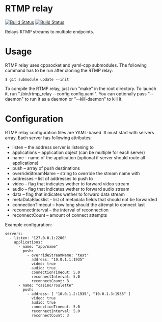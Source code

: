 # RTMP relay

[![Build Status](https://api.travis-ci.org/elnormous/rtmp_relay.svg?branch=master)](https://travis-ci.org/elnormous/rtmp_relay) [![Build Status](https://ci.appveyor.com/api/projects/status/9axwxwyf99dcr11d?svg=true)](https://ci.appveyor.com/project/elnormous/rtmp_relay)

Relays RTMP streams to multiple endpoints.

# Usage

RTMP relay uses cppsocket and yaml-cpp submodules. The following command has to be run after cloning the RTMP relay:

```
$ git submodule update --init
```

To compile the RTMP relay, just run "make" in the root directory. To launch it, run "./bin/rtmp_relay --config config.yaml". You can optionally pass "--daemon" to run it as a daemon or "--kill-daemon" to kill it.

# Configuration

RTMP relay configuration files are YAML-based. It must start with servers array. Each server has following attributes:

* listen – the address server is listening to
* applications – application object (can be multiple for each server)
 * name – name of the application (optional if server should route all applications)
 * push – array of push destinations
  * overrideStreamName – string to override the stream name with
  * addresses – list of addresses to push to
  * video – flag that indicates wether to forward video stream
  * audio – flag that indicates wether to forward audio stream
  * data – flag that indicates wether to forward data stream
  * metaDataBlacklist – list of metadata fields that should not be forwarded
  * connectionTimeout – how long should the attempt to connect last
  * reconnectInterval – the interval of reconnection
  * reconnectCount – amount of connect attempts

Example configuration:

    servers:
      - listen: "127.0.0.1:2200"
        applications:
          - name: "app/name"
            push:
              - overrideStreamName: "test"
                address: "10.0.1.1:1935"
                video: true
                audio: true
                connectionTimeout: 5.0
                reconnectInterval: 5.0
                reconnectCount: 3
          - name: "casino/roulette"
            push:
              - address: [ "10.0.1.2:1935", "10.0.1.3:1935" ]
                video: true
                audio: true
                connectionTimeout: 5.0
                reconnectInterval: 5.0
                reconnectCount: 3